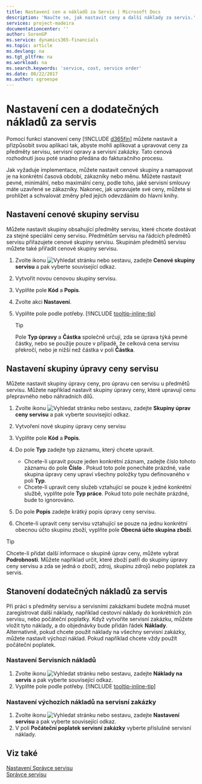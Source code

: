 ```yaml
---
title: Nastavení cen a nákladů za Servis | Microsoft Docs
description: 'Naučte se, jak nastavit ceny a další náklady za servis.'
services: project-madeira
documentationcenter: ''
author: SorenGP
ms.service: dynamics365-financials
ms.topic: article
ms.devlang: na
ms.tgt_pltfrm: na
ms.workload: na
ms.search.keywords: 'service, cost, service order'
ms.date: 08/22/2017
ms.author: sgroespe
---
```


# <a name="set-up-pricing-and-additional-costs-for-services"></a>Nastavení cen a dodatečných nákladů za servis
Pomocí funkcí stanovení ceny [!INCLUDE [d365fin](includes/d365fin_md.md)] můžete nastavit a přizpůsobit svou aplikaci tak, abyste mohli aplikovat a upravovat ceny za předměty servisu, servisní opravy a servisní zakázky. Tato cenová rozhodnutí jsou poté snadno předána do fakturačního procesu.  
  
Jak vyžaduje implementace, můžete nastavit cenové skupiny a namapovat je na konkrétní časová období, zákazníky nebo měnu. Můžete nastavit pevné, minimální, nebo maximální ceny, podle toho, jaké servisní smlouvy máte uzavřené se zákazníky. Nakonec, jak upravujete své ceny, můžete si prohlížet a schvalovat změny před jejich odevzdáním do hlavní knihy.  

## <a name="to-set-up-a-service-price-group"></a>Nastavení cenové skupiny servisu
Můžete nastavit skupiny obsahující předměty servisu, které chcete dostávat za stejné speciální ceny servisu. Předmětům servisu na řádcích předmětů servisu přiřazujete cenové skupiny servisu. Skupinám předmětů servisu můžete také přiřadit cenové skupiny servisu.  

1. Zvolte ikonu ![Vyhledat stránku nebo sestavu](media/ui-search/search_small.png "Vyhledat stránku nebo sestavu"), zadejte **Cenové skupiny servisu** a pak vyberte související odkaz.  
2. Vytvořit novou cenovou skupiny servisu.  
3. Vyplňte pole **Kód** a **Popis**.  
4. Zvolte akci **Nastavení**.  
5. Vyplňte pole podle potřeby. [!INCLUDE [tooltip-inline-tip](includes/tooltip-inline-tip_md.md)]  

   > [!Tip]
   > Pole **Typ úpravy** a **Částka** společně určují, zda se úprava týká pevné částky, nebo se použije pouze v případě, že celková cena servisu překročí, nebo je nižší než částka v poli **Částka**.  

## <a name="to-set-up-a-service-price-adjustment-group"></a>Nastavení skupiny úpravy ceny servisu  
Můžete nastavit skupiny úpravy ceny, pro úpravu cen servisu u předmětů servisu. Můžete například nastavit skupiny úpravy ceny, které upravují cenu přepravného nebo náhradních dílů.  
  
1. Zvolte ikonu ![Vyhledat stránku nebo sestavu](media/ui-search/search_small.png "Vyhledat stránku nebo sestavu"), zadejte **Skupiny úprav ceny servisu** a pak vyberte související odkaz.  
2. Vytvoření nové skupiny úpravy ceny servisu  
3. Vyplňte pole **Kód** a **Popis**.  
4. Do pole **Typ** zadejte typ záznamu, který chcete upravit.  
  
    * Chcete-li upravit pouze jeden konkrétní záznam, zadejte číslo tohoto záznamu do pole **Číslo** . Pokud toto pole ponecháte prázdné, vaše skupina úpravy ceny upraví všechny položky typu definovaného v poli **Typ**.  
    * Chcete-li upravit ceny služeb vztahující se pouze k jedné konkrétní službě, vyplňte pole **Typ práce**. Pokud toto pole necháte prázdné, bude to ignorováno.  
  
5. Do pole **Popis** zadejte krátký popis úpravy ceny servisu.  
6. Chcete-li upravit ceny servisu vztahující se pouze na jednu konkrétní obecnou účto skupinu zboží, vyplňte pole **Obecná účto skupina zboží**.

> [!Tip]
> Chcete-li přidat další informace o skupině úprav ceny, můžete vybrat **Podrobnosti**. Můžete například určit, které zboží patří do skupiny úpravy ceny servisu a zda se jedná o zboží, zdroj, skupinu zdrojů nebo poplatek za servis.   

## <a name="to-set-up-additional-costs-for-services"></a>Stanovení dodatečných nákladů za servis
Při práci s předměty servisu a servisními zakázkami budete možná muset zaregistrovat další náklady, například cestovní náklady do konkrétních zón servisu, nebo počáteční poplatky. Když vytvoříte servisní zakázku, můžete vložit tyto náklady, a do objednávky bude přidán řádek  **Náklady**. Alternativně, pokud chcete použít náklady na všechny servisní zakázky, můžete nastavit výchozí náklad. Pokud například chcete vždy použít počáteční poplatek.
  
### <a name="to-set-up-service-costs"></a>Nastavení Servisních nákladů
1. Zvolte ikonu ![Vyhledat stránku nebo sestavu](media/ui-search/search_small.png "Vyhledat stránku nebo sestavu"), zadejte **Náklady na servis** a pak vyberte související odkaz. 
2. Vyplňte pole podle potřeby. [!INCLUDE [tooltip-inline-tip](includes/tooltip-inline-tip_md.md)]  

### <a name="to-specify-a-default-cost-for-service-orders"></a>Nastavení výchozích nákladů na servisní zakázky
1. Zvolte ikonu ![Vyhledat stránku nebo sestavu](media/ui-search/search_small.png "Vyhledat stránku nebo sestavu"), zadejte **Nastavení servisu** a pak vyberte související odkaz. 
2. V poli **Počáteční poplatek servisní zakázky** vyberte příslušné servisní náklady.

## <a name="see-also"></a>Viz také
[Nastavení Správce servisu](service-setup-service.md)  
[Správce servisu](service-service.md)  
